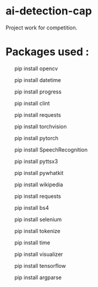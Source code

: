 # ai-detection-cap
Project work for competition.
<h1>Packages used :</h1>
<ul>
pip install opencv

pip install datetime

pip install progress

pip install clint

pip install requests

pip install torchvision

pip install pytorch

pip install SpeechRecognition

pip install pyttsx3

pip install pywhatkit

pip install wikipedia

pip install requests

pip install bs4

pip install selenium

pip install tokenize

pip install time

pip install visualizer
  
pip install tensorflow
  
pip install argparse

</ul>
